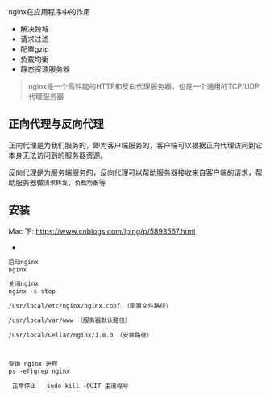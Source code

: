 nginx在应用程序中的作用
- 解决跨域
- 请求过滤
- 配置gzip
- 负载均衡
- 静态资源服务器

> nginx是一个高性能的HTTP和反向代理服务器，也是一个通用的TCP/UDP代理服务器

## 正向代理与反向代理

正向代理是为我们服务的，即为客户端服务的，客户端可以根据正向代理访问到它本身无法访问到的服务器资源。

反向代理是为服务端服务的，反向代理可以帮助服务器接收来自客户端的请求，帮助服务器做`请求转发`，`负载均衡`等


## 安装

Mac 下:
https://www.cnblogs.com/lping/p/5893567.html

*
```html
启动nginx
nginx

关闭nginx
nginx -s stop

/usr/local/etc/nginx/nginx.conf （配置文件路径）

/usr/local/var/www （服务器默认路径）

/usr/local/Cellar/nginx/1.8.0 （安装路径）



查询 nginx 进程
ps -ef|grep nginx

 正常停止   sudo kill -QUIT 主进程号

```

